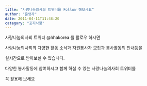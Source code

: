 ```yaml
---
title: "사랑나눔의사회 트위터를 Follow 해보세요"
author: "운영자"
date: 2011-04-11T11:48:20
category: "공지사항"
---
```


사랑나눔의사회 트위터 @hhakorea 를 팔로우 하시면

사랑나눔의사회의 다양한 활동 소식과 자원봉사자 모집과 봉사활동의 안내등을

실시간으로 받아보실 수 있습니다.

다양한 봉사활동에 참여하시고 함께 하실 수 있는 사랑나눔의사회 트위터를

꼭 활용해 보세요
